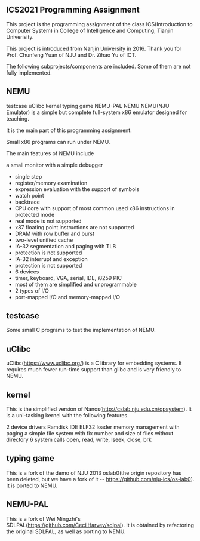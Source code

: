 ## ICS2021 Programming Assignment
This project is the programming assignment of the class ICS(Introduction to Computer System) in College of Intelligence and Computing, Tianjin Univerisity.

This project is introduced from Nanjin University in 2016. Thank you for Prof. Chunfeng Yuan of NJU and Dr. Zihao Yu of ICT.

The following subprojects/components are included. Some of them are not fully implemented.

## NEMU
testcase
uClibc
kernel
typing game
NEMU-PAL
NEMU
NEMU(NJU Emulator) is a simple but complete full-system x86 emulator designed for teaching. 

It is the main part of this programming assignment. 

Small x86 programs can run under NEMU. 

The main features of NEMU include

a small monitor with a simple debugger
* single step
* register/memory examination
* expression evaluation with the support of symbols
* watch point
* backtrace
* CPU core with support of most common used x86 instructions in protected mode
* real mode is not supported
* x87 floating point instructions are not supported
* DRAM with row buffer and burst
* two-level unified cache
* IA-32 segmentation and paging with TLB
* protection is not supported
* IA-32 interrupt and exception
* protection is not supported
* 6 devices
* timer, keyboard, VGA, serial, IDE, i8259 PIC
* most of them are simplified and unprogrammable
* 2 types of I/O
* port-mapped I/O and memory-mapped I/O
## testcase
Some small C programs to test the implementation of NEMU.

## uClibc
uClibc(https://www.uclibc.org/) is a C library for embedding systems. It requires much fewer run-time support than glibc and is very friendly to NEMU.

## kernel
This is the simplified version of Nanos(http://cslab.nju.edu.cn/opsystem). It is a uni-tasking kernel with the following features.

2 device drivers
Ramdisk
IDE
ELF32 loader
memory management with paging
a simple file system
with fix number and size of files
without directory
6 system calls
open, read, write, lseek, close, brk
## typing game
This is a fork of the demo of NJU 2013 oslab0(the origin repository has been deleted, but we have a fork of it -- https://github.com/nju-ics/os-lab0). It is ported to NEMU.

## NEMU-PAL
This is a fork of Wei Mingzhi's SDLPAL(https://github.com/CecilHarvey/sdlpal). It is obtained by refactoring the original SDLPAL, as well as porting to NEMU.
